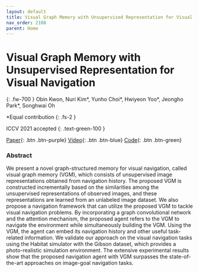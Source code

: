 ```yaml
---
layout: default
title: Visual Graph Memory with Unsupervised Representation for Visual Navigation
nav_order: 2108
parent: Home
---
```

# Visual Graph Memory with Unsupervised Representation for Visual Navigation 
{: .fw-700 }
Obin Kwon, Nuri Kim\*, Yunho Choi\*, Hwiyeon Yoo\*, Jeongho Park\*, Songhwai Oh

*Equal contribution
{: .fs-2 }

ICCV 2021 accepted
{: .text-green-100 }

[Paper](http://rllab.snu.ac.kr/publications/papers/2021_iccv_vgm.pdf){: .btn  .btn-purple}
[Video](https://www.youtube.com/watch?v=Uksb_kR80Hk){: .btn .btn-blue}
[Code](https://github.com/rllab-snu/Visual-Graph-Memory){: .btn .btn-green}

### Abstract
We present a novel graph-structured memory for visual navigation, called visual graph memory (VGM), which consists of unsupervised image representations obtained from navigation history. The proposed VGM is constructed incrementally based on the similarities among the unsupervised representations of observed images, and these representations are learned from an unlabeled image dataset. We also propose a navigation framework that can utilize the proposed VGM to tackle visual navigation problems. By incorporating a graph convolutional network and the attention mechanism, the proposed agent refers to the VGM to navigate the environment while simultaneously building the VGM. Using the VGM, the agent can embed its navigation history and other useful task-related information. We validate our approach on the visual navigation tasks using the Habitat simulator with the Gibson dataset, which provides a photo-realistic simulation environment. The extensive experimental results show that the proposed navigation agent with VGM surpasses the state-of-the-art approaches on image-goal navigation tasks.
